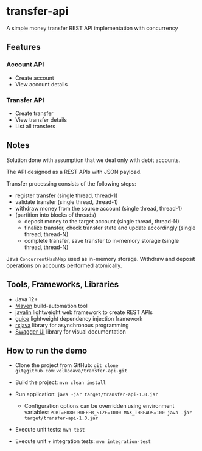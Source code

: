# transfer-api
A simple money transfer REST API implementation with concurrency

## Features

### Account API

- Create account
- View account details

### Transfer API

- Create transfer
- View transfer details
- List all transfers

## Notes

Solution done with assumption that we deal only with debit accounts.

The API designed as a REST APIs with JSON payload.

Transfer processing consists of the following steps:
- register transfer (single thread, thread-1)
- validate transfer (single thread, thread-1)
- withdraw money from the source account (single thread, thread-1)
- (partition into blocks of threads)
    - deposit money to the target account (single thread, thread-N)
    - finalize transfer, check transfer state and update accordingly (single thread, thread-N)
    - complete transfer, save transfer to in-memory storage (single thread, thread-N)

Java `ConcurrentHashMap` used as in-memory storage. Withdraw and deposit operations on accounts performed atomically.

## Tools, Frameworks, Libraries

- Java 12+
- [Maven](https://maven.apache.org/) build-automation tool
- [javalin](https://javalin.io/) lightweight web framework to create REST APIs
- [guice](https://github.com/google/guice) lightweight dependency injection framework
- [rxjava](https://github.com/ReactiveX/RxJava) library for asynchronous programming
- [Swagger UI](https://swagger.io/tools/swagger-ui/) library for visual documentation

## How to run the demo

- Clone the project from GitHub: `git clone git@github.com:volkodava/transfer-api.git`

- Build the project: `mvn clean install`

- Run application: `java -jar target/transfer-api-1.0.jar`
    - Configuration options can be overridden using environment variables: `PORT=8080 BUFFER_SIZE=1000 MAX_THREADS=100 java -jar target/transfer-api-1.0.jar`

- Execute unit tests: `mvn test`

- Execute unit + integration tests: `mvn integration-test`
